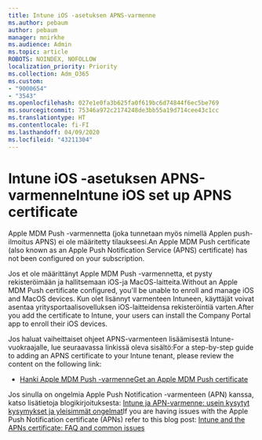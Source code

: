 ```yaml
---
title: Intune iOS -asetuksen APNS-varmenne
ms.author: pebaum
author: pebaum
manager: mnirkhe
ms.audience: Admin
ms.topic: article
ROBOTS: NOINDEX, NOFOLLOW
localization_priority: Priority
ms.collection: Adm_O365
ms.custom:
- "9000654"
- "3543"
ms.openlocfilehash: 027e1e0fa3b625fa0f619bc6d74844f6ec5be769
ms.sourcegitcommit: 75346a972c2174248de3bb55a19d714cee43c1cc
ms.translationtype: HT
ms.contentlocale: fi-FI
ms.lasthandoff: 04/09/2020
ms.locfileid: "43211304"
---
```

# <a name="intune-ios-set-up-apns-certificate"></a><span data-ttu-id="85095-102">Intune iOS -asetuksen APNS-varmenne</span><span class="sxs-lookup"><span data-stu-id="85095-102">Intune iOS set up APNS certificate</span></span>

<span data-ttu-id="85095-103">Apple MDM Push -varmennetta (joka tunnetaan myös nimellä Applen push-ilmoitus APNS) ei ole määritetty tilaukseesi.</span><span class="sxs-lookup"><span data-stu-id="85095-103">An Apple MDM Push certificate (also known as an Apple Push Notification Service (APNS) certificate) has not been configured on your subscription.</span></span>

<span data-ttu-id="85095-104">Jos et ole määrittänyt Apple MDM Push -varmennetta, et pysty rekisteröimään ja hallitsemaan iOS-ja MacOS-laitteita.</span><span class="sxs-lookup"><span data-stu-id="85095-104">Without an Apple MDM Push certificate configured, you'll be unable to enroll and manage iOS and MacOS devices.</span></span> <span data-ttu-id="85095-105">Kun olet lisännyt varmenteen Intuneen, käyttäjät voivat asentaa yritysportaalisovelluksen iOS-laitteidensa rekisteröintiä varten.</span><span class="sxs-lookup"><span data-stu-id="85095-105">After you add the certificate to Intune, your users can install the Company Portal app to enroll their iOS devices.</span></span>

<span data-ttu-id="85095-106">Jos haluat vaiheittaiset ohjeet APNS-varmenteen lisäämisestä Intune-vuokraajalle, lue seuraavassa linkissä oleva sisältö:</span><span class="sxs-lookup"><span data-stu-id="85095-106">For a step-by-step guide to adding an APNS certificate to your Intune tenant, please review the content on the following link:</span></span>

- [<span data-ttu-id="85095-107">Hanki Apple MDM Push -varmenne</span><span class="sxs-lookup"><span data-stu-id="85095-107">Get an Apple MDM Push certificate</span></span>](https://docs.microsoft.com/mem/intune/enrollment/apple-mdm-push-certificate-get)

<span data-ttu-id="85095-108">Jos sinulla on ongelmia Apple Push Notification -varmenteen (APN) kanssa, katso lisätietoja blogikirjoituksesta: [Intune ja APN-varmenne: usein kysytyt kysymykset ja yleisimmät ongelmat](https://techcommunity.microsoft.com/t5/Intune-Customer-Success/Intune-and-the-APNs-certificate-FAQ-and-common-issues/ba-p/280121)</span><span class="sxs-lookup"><span data-stu-id="85095-108">If you are having issues with the Apple Push Notification certificate (APNs) refer to this blog post: [Intune and the APNs certificate: FAQ and common issues](https://techcommunity.microsoft.com/t5/Intune-Customer-Success/Intune-and-the-APNs-certificate-FAQ-and-common-issues/ba-p/280121)</span></span>
